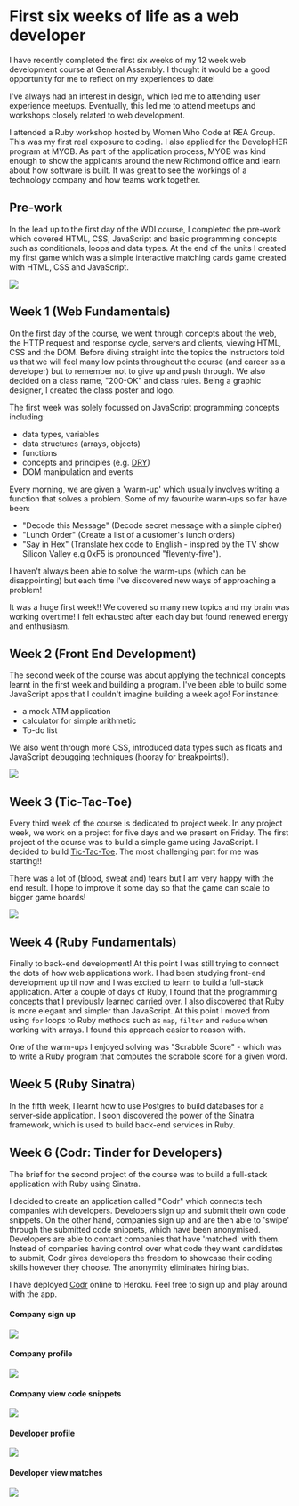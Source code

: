 # First six weeks of life as a web developer

I have recently completed the first six weeks of my 12 week web development course at General Assembly. I thought it would be a good opportunity for me to reflect on my experiences to date!

I've always had an interest in design, which led me to attending user experience meetups. Eventually, this led me to attend meetups and workshops closely related to web development.

I attended a Ruby workshop hosted by Women Who Code at REA Group. This was my first real exposure to coding. I also applied for the DevelopHER program at MYOB. As part of the application process, MYOB was kind enough to show the applicants around the new Richmond office and learn about how software is built. It was great to see the workings of a technology company and how teams work together.

## Pre-work

In the lead up to the first day of the WDI course, I completed the pre-work which covered HTML, CSS, JavaScript and basic programming concepts such as conditionals, loops and data types. At the end of the units I created my first game which was a simple interactive matching cards game created with HTML, CSS and JavaScript.

![](./memory-game.png)
## Week 1 (Web Fundamentals)

On the first day of the course, we went through concepts about the web, the HTTP request and response cycle, servers and clients, viewing HTML, CSS and the DOM. Before diving straight into the topics the instructors told us that we will feel many low points throughout the course (and career as a developer) but to remember not to give up and push through. We also decided on a class name, "200-OK" and class rules. Being a graphic designer, I created the class poster and logo.

The first week was solely focussed on JavaScript programming concepts including:
- data types, variables
- data structures (arrays, objects)
- functions
- concepts and principles (e.g. [DRY](https://en.wikipedia.org/wiki/Don't_repeat_yourself))
- DOM manipulation and events

Every morning, we are given a 'warm-up' which usually involves writing a function that solves a problem. Some of my favourite warm-ups so far have been:
- "Decode this Message" (Decode secret message with a simple cipher)
- "Lunch Order" (Create a list of a customer's lunch orders)
- "Say in Hex" (Translate hex code to English - inspired by the TV show Silicon Valley e.g 0xF5 is pronounced "fleventy-five").

I haven't always been able to solve the warm-ups (which can be disappointing) but each time I've discovered new ways of approaching a problem!

It was a huge first week!! We covered so many new topics and my brain was working overtime! I felt exhausted after each day but found renewed energy and enthusiasm.

## Week 2 (Front End Development)

The second week of the course was about applying the technical concepts learnt in the first week and building a program. I've been able to build some JavaScript apps that I couldn't imagine building a week ago! For instance:
- a mock ATM application
- calculator for simple arithmetic
- To-do list

We also went through more CSS, introduced data types such as floats and JavaScript debugging techniques (hooray for breakpoints!).

![](./peter-griffin-css.gif)

## Week 3 (Tic-Tac-Toe)

Every third week of the course is dedicated to project week. In any project week, we work on a project for five days and we present on Friday. The first project of the course was to build a simple game using JavaScript. I decided to build [Tic-Tac-Toe](https://ttcao.github.io/tic-tac-toe-game/tic-tac-toe.html). The most challenging part for me was starting!!

There was a lot of (blood, sweat and) tears but I am very happy with the end result. I hope to improve it some day so that the game can scale to bigger game boards!

![](./tic-tac-toe-game.png)

## Week 4 (Ruby Fundamentals)

Finally to back-end development! At this point I was still trying to connect the dots of how web applications work. I had been studying front-end development up til now and I was excited to learn to build a full-stack application. After a couple of days of Ruby, I found that the programming concepts that I previously learned carried over. I also discovered that Ruby is more elegant and simpler than JavaScript. At this point I moved from using `for` loops to Ruby methods such as `map`, `filter` and `reduce` when working with arrays. I found this approach easier to reason with.

One of the warm-ups I enjoyed solving was "Scrabble Score" - which was to write a Ruby program that computes the scrabble score for a given word.

## Week 5 (Ruby Sinatra)

In the fifth week, I learnt how to use Postgres to build databases for a server-side application. I soon discovered the power of the Sinatra framework, which is used to build back-end services in Ruby.

## Week 6 (Codr: Tinder for Developers)

The brief for the second project of the course was to build a full-stack application with Ruby using Sinatra.

I decided to create an application called "Codr" which connects tech companies with developers. Developers sign up and submit their own code snippets. On the other hand, companies sign up and are then able to 'swipe' through the submitted code snippets, which have been anonymised. Developers are able to contact companies that have 'matched' with them. Instead of companies having control over what code they want candidates to submit, Codr gives developers the freedom to showcase their coding skills however they choose. The anonymity eliminates hiring bias.

I have deployed [Codr](https://codr-app.herokuapp.com) online to Heroku. Feel free to sign up and play around with the app.

#### Company sign up
![](./codr-01.png)

#### Company profile
![](./codr-02.png)

#### Company view code snippets
![](./codr-03.png)

#### Developer profile
![](./codr-04.png)

#### Developer view matches
![](./codr-05.png)
